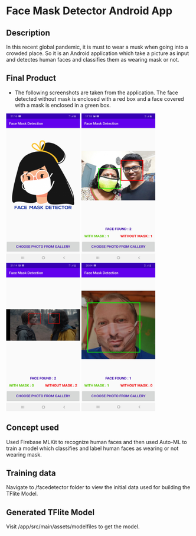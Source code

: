 # Face Mask Detector Android App
## Description

In this recent global pandemic, it is must to wear a musk when going into a crowded place. So it is an Android application which take a picture as input and detectes human faces and classifies them as wearing mask or not.

## Final Product

* The following screenshots are taken from the application. The face detected without mask is enclosed with a red box and a face covered with a mask is enclosed in a green box.

 <img src="screenshots/1.jpg" width="200" height ="400"> <img src="screenshots/2.jpg" width="200" height ="400">
 <img src="screenshots/3.jpg" width="200" height ="400"> <img src="screenshots/4.jpg" width="200" height ="400">

## Concept used

 Used Firebase MLKit to recognize human faces and then used Auto-ML to train a model which classifies and label human faces as wearing or not wearing mask. 

## Training data

Navigate to /facedetector folder to view the initial data used for building the TFlite Model.

## Generated TFlite Model

Visit /app/src/main/assets/modelfiles to get the model.